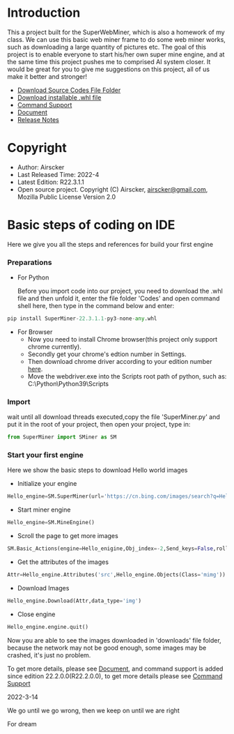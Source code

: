 # Introduction
This a project built for the SuperWebMiner, which is also a homework of my class. We can use this basic web miner frame to do some web miner works, such as downloading a large quantity of pictures etc. The goal of this project is to enable everyone to start his/her own super mine engine, and at the same time this project pushes me to comprised AI system closer. It would be great for you to give me suggestions on this project, all of us make it better and stronger!
- [Download Source Codes File Folder](https://minhaskamal.github.io/DownGit/#/home?url=https://github.com/Airscker/SuperWebMiner/tree/main/SuperMiner)
- [Download installable .whl file](https://github.com/Airscker/SuperWebMiner/raw/main/SuperMiner-22.3.1.1-py3-none-any.whl)
- [Command Support](https://airscker.github.io/SuperWebMiner/Command%20Support.html)
- [Document](https://airscker.github.io/SuperWebMiner/document.html)
- [Release Notes](https://airscker.github.io/SuperWebMiner/Release%20Notes.html)
# Copyright
* Author: Airscker
* Last Released Time: 2022-4
* Latest Edition: R22.3.1.1
* Open source project. Copyright (C) Airscker, airscker@gmail.com, Mozilla Public License Version 2.0
# Basic steps of coding on IDE
Here we give you all the steps and references for build your first engine
### Preparations
- For Python

  Before you import code into our project, you need to download the .whl file and then unfold it, enter the file folder 'Codes' and open command shell here, then type in the command below and enter:
```python
pip install SuperMiner-22.3.1.1-py3-none-any.whl
```
- For Browser
	- Now you need to install Chrome browser(this project only support chrome currently).
	- Secondly get your chrome's edtion number in Settings.
	- Then download chrome driver according to your edition number [here](http://chromedriver.storage.googleapis.com/index.html).
	- Move the webdriver.exe into the Scripts root path of python, such as: C:\Python\Python39\Scripts
### Import
wait until all download threads executed,copy the file 'SuperMiner.py' and put it in the root of your project, then open your project, type in:
```python
from SuperMiner import SMiner as SM
```
### Start your first engine
Here we show the basic steps to download Hello world images
- Initialize your engine
```python
Hello_engine=SM.SuperMiner(url='https://cn.bing.com/images/search?q=Hello+world')
```
- Start miner engine
```python
Hello_engine=SM.MineEngine()
```
- Scroll the page to get more images
```python
SM.Basic_Actions(engine=Hello_enigine,Obj_index=-2,Send_keys=False,rollpage=True)
```
- Get the attributes of the images
```python
Attr=Hello_engine.Attributes('src',Hello_engine.Objects(Class='mimg'))
```
- Download Images
```python
Hello_engine.Download(Attr,data_type='img')
```
- Close engine
```python
Hello_engine.engine.quit()
```
Now you are able to see the images downloaded in 'downloads' file folder, because the network may not be good enough, some images may be crashed, it's just no problem.

To get more details, please see [Document](https://airscker.github.io/SuperWebMiner/document.html), and command support is added since edition 22.2.0.0(R22.2.0.0), to get more details please see [Command Support](https://airscker.github.io/SuperWebMiner/Command%20Support.html)





2022-3-14

We go until we go wrong, then we keep on until we are right

For dream



